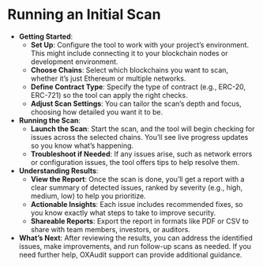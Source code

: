 # Running an Initial Scan

* **Getting Started**:
  * **Set Up**: Configure the tool to work with your project’s environment. This might include connecting it to your blockchain nodes or development environment.
  * **Choose Chains**: Select which blockchains you want to scan, whether it’s just Ethereum or multiple networks.
  * **Define Contract Type**: Specify the type of contract (e.g., ERC-20, ERC-721) so the tool can apply the right checks.
  * **Adjust Scan Settings**: You can tailor the scan’s depth and focus, choosing how detailed you want it to be.
* **Running the Scan**:
  * **Launch the Scan**: Start the scan, and the tool will begin checking for issues across the selected chains. You’ll see live progress updates so you know what’s happening.
  * **Troubleshoot if Needed**: If any issues arise, such as network errors or configuration issues, the tool offers tips to help resolve them.
* **Understanding Results**:
  * **View the Report**: Once the scan is done, you’ll get a report with a clear summary of detected issues, ranked by severity (e.g., high, medium, low) to help you prioritize.
  * **Actionable Insights**: Each issue includes recommended fixes, so you know exactly what steps to take to improve security.
  * **Shareable Reports**: Export the report in formats like PDF or CSV to share with team members, investors, or auditors.
* **What’s Next**: After reviewing the results, you can address the identified issues, make improvements, and run follow-up scans as needed. If you need further help, OXAudit support can provide additional guidance.
